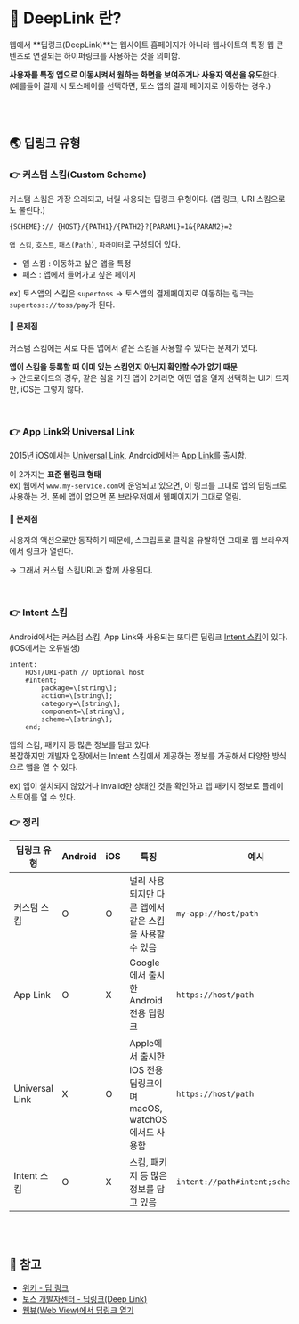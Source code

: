 # 🐳 DeepLink 란?

웹에서 **딥링크(DeepLink)**는 웹사이트 홈페이지가 아니라 웹사이트의 특정 웹 콘텐츠로 연결되는 하이퍼링크를 사용하는 것을 의미함.

**사용자를 특정 앱으로 이동시켜서 원하는 화면을 보여주거나 사용자 액션을 유도**한다.<br/>(예를들어 결제 시 토스페이를 선택하면, 토스 앱의 결제 페이지로 이동하는 경우.)

<br/><br/>

## 🌏 딥링크 유형

### 👉 커스텀 스킴(Custom Scheme)

커스텀 스킴은 가장 오래되고, 너릴 사용되는 딥링크 유형이다. (앱 링크, URI 스킴으로도 불린다.)

```
{SCHEME}:// {HOST}/{PATH1}/{PATH2}?{PARAM1}=1&{PARAM2}=2
```

`앱 스킴`, `호스트`, `패스(Path)`, `파라미터`로 구성되어 있다.

* 앱 스킴 : 이동하고 싶은 앱을 특정
* 패스 : 앱에서 들어가고 싶은 페이지

ex) 토스앱의 스킴은 `supertoss`  → 토스앱의 결제페이지로 이동하는 링크는 `supertoss://toss/pay`가 된다.

#### 🔸 문제점

커스텀 스킴에는 서로 다른 앱에서 같은 스킴을 사용할 수 있다는 문제가 있다.

**앱이 스킴을 등록할 때 이미 있는 스킴인지 아닌지 확인할 수가 없기 때문**<br/>→ 안드로이드의 경우, 같은 싐을 가진 앱이 2개라면 어떤 앱을 열지 선택하는 UI가 뜨지만, iOS는 그렇지 않다.

<br/>

### 👉 App Link와 Universal Link

2015년 iOS에서는 [Universal Link](https://developer.apple.com/documentation/xcode/allowing-apps-and-websites-to-link-to-your-content/), Android에서는 [App Link](https://developer.android.com/studio/write/app-link-indexing?hl=ko)를 출시함.

이 2가지는 **표준 웹링크 형태**<br/>ex) 웹에서 `www.my-service.com`에 운영되고 있으면, 이 링크를 그대로 앱의 딥링크로 사용하는 것. 폰에 앱이 없으면 폰 브라우저에서 웹페이지가 그대로 열림.

#### 🔸 문제점

사용자의 액션으로만 동작하기 때문에, 스크립트로 클릭을 유발하면 그대로 웹 브라우저에서 링크가 열린다.

→ 그래서 커스텀 스킴URL과 함께 사용된다.

<br/>

### 👉 Intent 스킴

Android에서는 커스텀 스킴, App Link와 사용되는 또다른 딥링크 [Intent 스킴](https://developer.chrome.com/docs/multidevice/android/intents)이 있다. (iOS에서는 오류발생)

```
intent:
    HOST/URI-path // Optional host
    #Intent;
        package=\[string\];
        action=\[string\];
        category=\[string\];
        component=\[string\];
        scheme=\[string\];
    end;
```

앱의 스킴, 패키지 등 많은 정보를 담고 있다. <br/>복잡하지만 개발자 입장에서는 Intent 스킴에서 제공하는 정보를 가공해서 다양한 방식으로 앱을 열 수 있다.

ex) 앱이 설치되지 않았거나 invalid한 상태인 것을 확인하고 앱 패키지 정보로 플레이 스토어를 열 수 있다.

### 👉 정리

| 딥링크 유형    | Android | iOS  | 특징                                                         | 예시                                  |
| -------------- | ------- | ---- | ------------------------------------------------------------ | ------------------------------------- |
| 커스텀 스킴    | O       | O    | 널리 사용되지만 다른 앱에서 같은 스킴을 사용할 수 있음       | `my-app://host/path`                  |
| App Link       | O       | X    | Google에서 출시한 Android 전용 딥링크                        | `https://host/path`                   |
| Universal Link | X       | O    | Apple에서 출시한 iOS 전용 딥링크이며 macOS, watchOS에서도 사용함 | `https://host/path`                   |
| Intent 스킴    | O       | X    | 스킴, 패키지 등 많은 정보를 담고 있음                        | `intent://path#intent;scheme;package` |

<br/><br/>

## 📘 참고

* [위키 - 딥 링크](https://en.wikipedia.org/wiki/Deep_linking)
* [토스 개발자센터 - 딥링크(Deep Link)](https://docs.tosspayments.com/resources/glossary/deep-link)
* [웹뷰(Web View)에서 딥링크 열기](https://docs.tosspayments.com/guides/v2/webview)